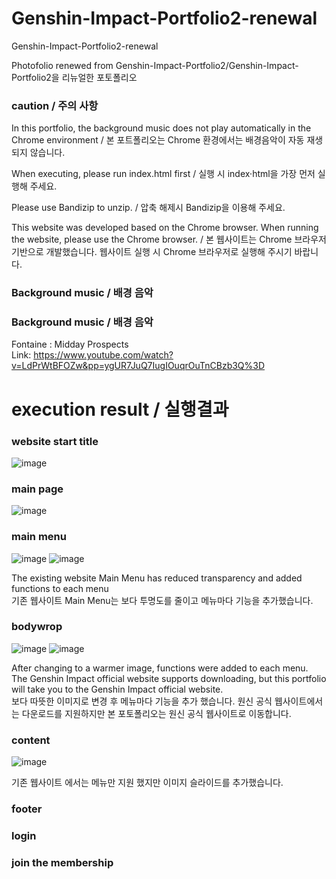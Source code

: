 # Genshin-Impact-Portfolio2-renewal
Genshin-Impact-Portfolio2-renewal 

Photofolio renewed from Genshin-Impact-Portfolio2/Genshin-Impact-Portfolio2을 리뉴얼한 포토폴리오<br>
<h3>caution / 주의 사항</h3>
<p> In this portfolio, the background music does not play automatically in the Chrome environment / 본 포트폴리오는 Chrome 환경에서는 배경음악이 자동 재생되지 않습니다.</p>
<P> When executing, please run index.html first / 실행 시 index·html을 가장 먼저 실행해 주세요.</P>
<p>Please use Bandizip to unzip. / 압축 해제시 Bandizip을 이용해 주세요.</p>
<p>This website was developed based on the Chrome browser. When running the website, please use the Chrome browser. / 본 웹사이트는 Chrome 브라우저 기반으로 개발했습니다. 웹사이트 실행 시 Chrome 브라우저로 실행해 주시기 바랍니다.</p>


### Background music / 배경 음악
### Background music / 배경 음악
 Fontaine :  Midday Prospects <br>
 Link: https://www.youtube.com/watch?v=LdPrWtBFOZw&pp=ygUR7JuQ7IugIOuqrOuTnCBzb3Q%3D
# execution result / 실행결과

### website start title
![image](https://github.com/edaild/Genshin-Impact-Portfolio2/assets/109999749/05c33b7f-da90-4e3e-8a09-11750fae6552)

### main page
![image](https://github.com/edaild/Genshin-Impact-Portfolio2-renewal/assets/109999749/f4952bbb-457f-4814-9732-303ea59c9202)

### main menu
![image](https://github.com/edaild/Genshin-Impact-Portfolio2/assets/109999749/a59d1e4a-a432-4460-9975-fc92cee26e6d)
![image](https://github.com/edaild/Genshin-Impact-Portfolio2-renewal/assets/109999749/be2c0d1c-5640-4574-9b34-000a8a82e244)
<p>The existing website Main Menu has reduced transparency and added functions to each menu<br>기존 웹사이트 Main Menu는 보다 투명도를 줄이고 메뉴마다 기능을 추가했습니다.</p>


### bodywrop
![image](https://github.com/edaild/Genshin-Impact-Portfolio2/assets/109999749/84f209b8-463e-434c-9da9-b248ac825282)
![image](https://github.com/edaild/Genshin-Impact-Portfolio2-renewal/assets/109999749/6b5e0225-649d-4e34-bc31-48a2f85298f8)
<P>After changing to a warmer image, functions were added to each menu. The Genshin Impact official website supports downloading, but this portfolio will take you to the Genshin Impact official website.<br>
보다 따뜻한 이미지로 변경 후 메뉴마다 기능을 추가 했습니다. 원신 공식 웹사이트에서는 다운로드를 지원하지만 본 포토폴리오는 원신 공식 웹사이트로 이동합니다.
 </P>

### content

![image](https://github.com/edaild/Genshin-Impact-Portfolio2-renewal/assets/109999749/44970755-b7b7-4f1a-adb8-5b76b80d1640)
<p>기존 웹사이트 에서는 메뉴만 지원 했지만 이미지 슬라이드를 추가했습니다.</p>


### footer


### login


### join the membership

